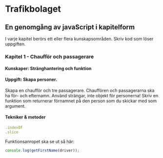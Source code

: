# Trafikbolaget
## En genomgång av javaScript i kapitelform
I varje kapitel berörs ett eller flera kunskapsområden. Skriv kod som löser uppgiften.
### Kapitel 1 - Chaufför och passagerare
#### Kunskaper: Stränghantering och funktion
#### Uppgift: Skapa personer.
Skapa en chaufför och tre passagerare. Chauffören och passagerarna ska ha för- och efternamn. Använd strängar, inte objekt för personerna!
Skriv en funktion som returnerar förnamnet på den person som du skickar med som argument. 
#### Tekniker & metoder
```javascript
.indexOf
.slice
```

Funktionsanropet ska se ut så här: 
```javascript
console.log(getFirstName(driver));
```
